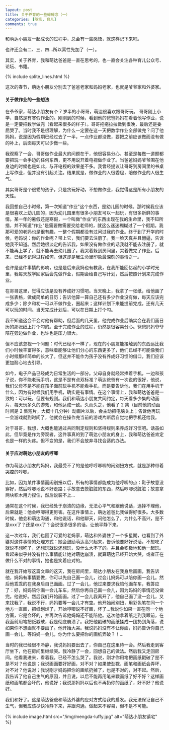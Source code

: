 ```yaml
---
layout: post
title: 关于养育的一些碎碎念（一）
categories: [随笔, 育儿]
comments: true
---
```


和萌达小朋友一起成长的过程中，总会有一些感悟，就这样记下来吧。

<!--more-->

也许还会有二、三、四...所以索性先加了（一）。

其实，关于养育，我和萌达爸爸是一直在思考的，也一直会关注各种育儿公众号、论坛、书籍。

{% include splite_lines.html %}

这次的春节，萌达小朋友分别去了爸爸老家和妈妈老家，也就是爷爷家和外婆家。

#### 关于做作业的一些想法

在爷爷家，萌达小朋友有个 7 岁半的小哥哥，萌达很喜欢跟哥哥玩。 
哥哥刚上小学，自然是有寒假作业的。刚刚到的时候，看到他的爸爸妈妈在看着他写作业，说是一定要把数学做完（看起来很多的样子）。哥哥拖拖拉拉做到很晚，最后还是委屈哭了。当时我不是很理解，为什么一定要在这一天把数学作业全部做完？问了他妈妈，说是因为假期已经过去了一半，一点作业都没做，要把之前应该做而没有做的补上，后面每天可以少做一些。

我观察了一会，哥哥做作业最大的问题在于，他很容易分心，甚至是每做一道题都要把玩一会手边的任何东西，更不用说开着电视做作业了。当爸爸妈妈爷爷围在他身边的时候也是如此，与开电视的效果差不多。我曾经提议让哥哥到房间里的书桌上写作业，但并没有引起关注。结果就是，做作业的人很委屈，陪做作业的人很生气。

其实哥哥是个很乖的孩子，只是贪玩好动，不想做作业，我觉得这是所有小朋友的天性。

我回想自己小时候，第一次知道"作业"这个东西，是幼儿园的时候。那时候我应该是很喜欢上幼儿园的，因为幼儿园里有很多小朋友可以一起玩，有很多新鲜的事情。某一年的暑假还是寒假，一个叫做"作业"的东西出现在我的生命里，我不知所措，并不知道"作业"是需要做需要交给老师的，就这么迷迷糊糊过了一个假期。我那可爱的老妈也是很有趣，一整个假期都没有过问过我的作业。终于到了开学的时候，老妈说：你的作业呢？带上它，我们要去注册了。我一脸天真并且懵逼，告诉她我不知道。然后她很淡定的告诉我，如果没有做作业的话我就不能去注册了，就不能再上学了，就不能再去幼儿园了。我哭着躲到房间里，哭着做完了作业。后来，已经不记得过程如何，但这却是我生命里印象最深刻的事情之一。

也许是这件事情的影响，也是是后来我妈也有教我，在我所能回忆起的小学时光里，我每天放学回家后会先做作业，假期会给自己写计划，然后按照计划来完成作业。

在哥哥这里，觉得应该是没有养成好习惯吧。当天晚上，我拿了一张纸，给他画了一张表格，做成简单的日历；告诉他算一算自己还有多少作业没有做，每天应该完成多少；除夕和初一可以不做作业，圈起来；这样计划下来能提前完成，还有几天可以玩的时间。当天完成计划后，可以在日期上打个勾。

我不知道这会不会对他有帮助，但后面的几天里，他完成作业后确实会在我们画日历的那张纸上打个勾的。至于完成作业的过程，仍然是很容易分心。爸爸妈妈爷爷陪在旁边做作业，也许也是压力很大。

但不应该忽视一个问题：时代已经不一样了，现在的小朋友能接触到的东西远比我们小时候丰富得多，意味着能够让他们分心的东西更多了，他们已经不可能像我们小时候那样简单的长大了。但这并不能作为孩子没有养成好习惯的借口，我们应该更加耐心地去引导。

如今，电子产品已经成为日常生活的一部分。父母自身就经常捧着手机，一边和孩子说，你不能老玩手机，这是不是有点双标准？萌达爸爸有一次说的很好，他说，我们父母不是不能在孩子面前玩手机不能看手机，而是要告诉他，我们在用手机干什么，因为有时候我们用手机，确实是有事情。在这个事情上，我和萌达爸爸是一致的：可以玩，但要有规则。我们和萌达小朋友共同约定，每天看多少集的动画片、每天玩多久的游戏，和他达成一致。久而久之，他看了 2 集（目前他的动画时间是 2 集短片，大概十几分钟）动画片以后，会主动把电脑关上；告诉他再玩一会游戏就到时间了，他就会在操作完当前的游戏片断后自觉地把手机还给我。

对于哥哥，我想，大概也能通过共同制定规则和坚持规则来养成好习惯吧。话虽如此，但毕竟是作为旁观者，这件事真的到了萌达小朋友的身上，我和萌达爸爸肯定也是一样的头疼。但不变的是，我们不会放弃寻找合适的办法。

#### 关于应对萌达小朋友的哼唧

作为萌达小朋友的妈妈，我最受不了的是他哼哼唧唧的闹别扭方式，就是那种带着哭腔的哼唧。

比如，因为某件事情而闹别扭以后，所有的事情都能成为他哼唧的点：鞋子故意没穿好，然后哼唧地说不好走路；手故意去摸脏脏的东西，然后哼唧说脏脏；故意拿两块积木用力捏住，然后说装不上...

通常在这个时候，我已经处于崩溃的边缘，无法心平气和跟他说话，选择不理他，后果就是：他会哼唧得更厉害。在这件事情上，萌达爸爸比我做得好很多。大多数时候，他会和萌达沟通，和他说话，和他聊天，问他怎么了，为什么不高兴，是不是xxx了？还是xxx了？会说很多很多的话，让他平静下来。

这一次过年，我们也回了可爱的老妈家，萌达和外婆住了一个多星期，也看到了外婆对这件事情的处理方式：她会鼓励萌达高兴起来，告诉他要好好说话，不想吃了就说不想吃了，还想玩就说还想玩，没什么大不了的。并且会积极地和他一起玩。看起来似乎并没有什么事情能让她对萌达崩溃，就算萌达已经开始大哭，或者正在做什么不对的事情，她也是笑着应对的。

就在我开始写这篇文章的这天，我在房间里，萌达小朋友在我身后画画，我告诉他，妈妈有事情要做，你可以先自己画一会儿，过会儿妈妈可以陪你画一会儿。然后他乖乖的在我身后自己画画。过了一会儿，他过来要求我陪他画车车，我答应了：好，妈妈陪你画一会儿车车，然后你再自己画一会儿，因为妈妈的事情还没做完。他说好。然后我们开始画画。过了一会儿我离开了，他自己画了没一会儿，又来找我了，我说不行，妈妈要等一会儿才有空。他开始闹别扭，用彩色笔在同一个地方一直画，把纸划烂了，开始哼唧说不好画，坏了...我说你如果一直在同一个地方画，它是会坏的，并再次告诉他妈妈还不能陪他。这次他拿着纸走到我跟前，在我面前用笔把纸戳破，我是彻底崩溃了。我把他戳破的画纸揉成一团扔到角落，说如果你不想画就不要画了。他开始大哭。我说妈妈没有不让你画，妈妈告诉你自己画一会儿，等妈妈一会儿，你为什么要把你的画纸弄破？！...

当时的我已经很不冷静，我说妈妈要出去了，你自己在这里待一会。然后我走到客厅坐下，他在房间里继续哭。我冷静了一会，回想自己的做法。然后我又走回房间。他看我进来，看着我，已经不怎么哭了。我说，刚才你用笔把画纸戳破了是不是不对？他说是；我说画画要好好画，对不对？如果使劲戳，画笔和画纸会弄坏，对不对？他说对；我说刚才妈妈把你的画纸扔掉了，也是不对的，对不起。然后，我告诉了他自己生气的原因，并且说，以后不能再用笔来戳画纸了好不好？这样画纸和画笔都会坏的，他说好；我说那妈妈以后也不再扔你的画纸了，好不好？他说好。

我们和好了。这是萌达爸爸和萌达外婆的应对方式给我的启发。我无法保证自己不生气，但我应该尽快冷静下来，并跟沟通。做起来不容易，但不是不可能。

{% include image.html src="/img/mengda-luffy.jpg" alt="萌达小朋友镇宅" %}
